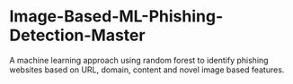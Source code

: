 # Image-Based-ML-Phishing-Detection-Master
A machine learning approach using random forest to identify phishing websites based on URL, domain, content and novel image based features.
